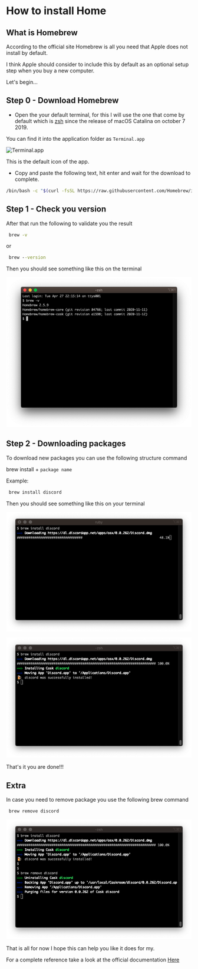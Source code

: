 # How to install Home

## What is Homebrew

According to the official site Homebrew is all you need that Apple does not install by default.

I think Apple should consider to include this by default as an optional setup step when you buy a new computer.

Let's begin...

## Step 0 - Download Homebrew

- Open the your default terminal, for this I will use the one that come by default which is [zsh](https://ohmyz.sh/) since the release of macOS Catalina on october 7 2019.

You can find it into the application folder as `Terminal.app`

![Terminal.app](https://macreports.com/wp-content/uploads/2019/05/terminal-app-icon.png)

This is the default icon of the app.

- Copy and paste the following text, hit enter and wait for the download to complete.

```bash
/bin/bash -c "$(curl -fsSL https://raw.githubusercontent.com/Homebrew/install/HEAD/install.sh)
```

## Step 1 - Check you version

After that run the following to validate you the result

```bat
 brew -v
```

or

```bat
 brew --version
```

Then you should see something like this on the terminal

![brew version](https://github.com/RicardoBritoBrens/Blog/blob/main/How%20to%20install%20Homebrew%20media%20files/brew%20version%20command.png?raw=true)

## Step 2 - Downloading packages

To download new packages you can use the following structure command

brew install + `package name`

Example:

```bat
 brew install discord
```

Then you should see something like this on your terminal

![brew install command progress](https://github.com/RicardoBritoBrens/Blog/blob/main/How%20to%20install%20Homebrew%20media%20files/brew%20install%20command%20progress.png?raw=true)

![brew install command finish](https://github.com/RicardoBritoBrens/Blog/blob/main/How%20to%20install%20Homebrew%20media%20files/brew%20install%20command%20finish.png?raw=true)

That's it you are done!!!

## Extra

In case you need to remove package you use the following brew command

```bat
 brew remove discord
```

![brew remove command](https://github.com/RicardoBritoBrens/Blog/blob/main/How%20to%20install%20Homebrew%20media%20files/brew%20remove%20command.png?raw=true)

That is all for now I hope this can help you like it does for my.

For a complete reference take a look at the official documentation [Here](https://brew.sh/index_es)
